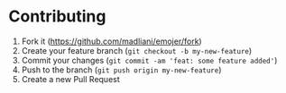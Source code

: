 # Contributing

1. Fork it (<https://github.com/madliani/emojer/fork>)
2. Create your feature branch (`git checkout -b my-new-feature`)
3. Commit your changes (`git commit -am 'feat: some feature added'`)
4. Push to the branch (`git push origin my-new-feature`)
5. Create a new Pull Request
